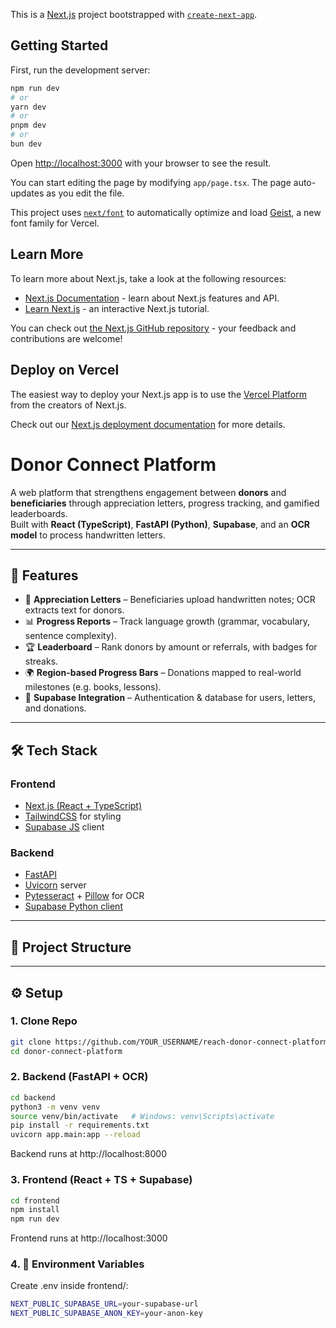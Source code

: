 This is a [Next.js](https://nextjs.org) project bootstrapped with [`create-next-app`](https://nextjs.org/docs/app/api-reference/cli/create-next-app).

## Getting Started

First, run the development server:

```bash
npm run dev
# or
yarn dev
# or
pnpm dev
# or
bun dev
```

Open [http://localhost:3000](http://localhost:3000) with your browser to see the result.

You can start editing the page by modifying `app/page.tsx`. The page auto-updates as you edit the file.

This project uses [`next/font`](https://nextjs.org/docs/app/building-your-application/optimizing/fonts) to automatically optimize and load [Geist](https://vercel.com/font), a new font family for Vercel.

## Learn More

To learn more about Next.js, take a look at the following resources:

- [Next.js Documentation](https://nextjs.org/docs) - learn about Next.js features and API.
- [Learn Next.js](https://nextjs.org/learn) - an interactive Next.js tutorial.

You can check out [the Next.js GitHub repository](https://github.com/vercel/next.js) - your feedback and contributions are welcome!

## Deploy on Vercel

The easiest way to deploy your Next.js app is to use the [Vercel Platform](https://vercel.com/new?utm_medium=default-template&filter=next.js&utm_source=create-next-app&utm_campaign=create-next-app-readme) from the creators of Next.js.

Check out our [Next.js deployment documentation](https://nextjs.org/docs/app/building-your-application/deploying) for more details.

# Donor Connect Platform

A web platform that strengthens engagement between **donors** and **beneficiaries** through appreciation letters, progress tracking, and gamified leaderboards.  
Built with **React (TypeScript)**, **FastAPI (Python)**, **Supabase**, and an **OCR model** to process handwritten letters.  

---

## 🚀 Features
- 📜 **Appreciation Letters** – Beneficiaries upload handwritten notes; OCR extracts text for donors.  
- 📊 **Progress Reports** – Track language growth (grammar, vocabulary, sentence complexity).  
- 🏆 **Leaderboard** – Rank donors by amount or referrals, with badges for streaks.  
- 🌍 **Region-based Progress Bars** – Donations mapped to real-world milestones (e.g. books, lessons).  
- 🔐 **Supabase Integration** – Authentication & database for users, letters, and donations.  

---

## 🛠 Tech Stack
### Frontend
- [Next.js (React + TypeScript)](https://nextjs.org/)  
- [TailwindCSS](https://tailwindcss.com/) for styling  
- [Supabase JS](https://supabase.com/docs/reference/javascript) client  

### Backend
- [FastAPI](https://fastapi.tiangolo.com/)  
- [Uvicorn](https://www.uvicorn.org/) server  
- [Pytesseract](https://pypi.org/project/pytesseract/) + [Pillow](https://pillow.readthedocs.io/) for OCR  
- [Supabase Python client](https://supabase.com/docs/reference/python)  

---

## 📂 Project Structure

---
## ⚙️ Setup

### 1. Clone Repo
```bash
git clone https://github.com/YOUR_USERNAME/reach-donor-connect-platform.git
cd donor-connect-platform
```

### 2. Backend (FastAPI + OCR)
```bash
cd backend
python3 -m venv venv
source venv/bin/activate   # Windows: venv\Scripts\activate
pip install -r requirements.txt
uvicorn app.main:app --reload
```
Backend runs at http://localhost:8000

### 3. Frontend (React + TS + Supabase)
```bash
cd frontend
npm install
npm run dev
```
Frontend runs at http://localhost:3000

### 4. 🔑 Environment Variables

Create .env inside frontend/:
```bash
NEXT_PUBLIC_SUPABASE_URL=your-supabase-url
NEXT_PUBLIC_SUPABASE_ANON_KEY=your-anon-key
```
